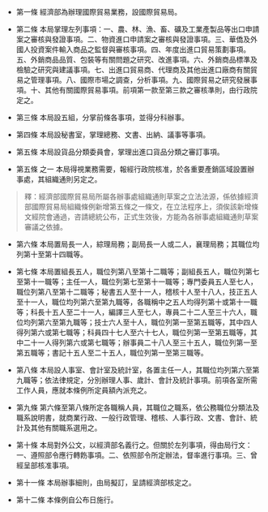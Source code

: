 * 第一條 經濟部為辦理國際貿易業務，設國際貿易局。

* 第二條 本局掌理左列事項：一、農、林、漁、畜、礦及工業產製品等出口申請案之審核與發證事項。二、物資進口申請案之審核與發證事項。三、華僑及外國人投資案件輸入商品之監督與審核事項。四、年度出進口貿易策劃事項。五、外銷商品品質、包裝等有關問題之研究、改進事項。六、外銷商品標準及檢驗之研究與建議事項。七、出進口貿易商、代理商及其他出進口廠商有關貿易之管理事項。八、國際市場之調查，分析事項。九、國際貿易之研究發展事項。十、其他有關國際貿易事項。前項第一款至第三款之審核準則，由行政院定之。

* 第三條 本局設五組，分掌前條各事項，並得分科辦事。

* 第四條 本局設秘書室，掌理總務、文書、出納、議事等事項。

* 第五條 本局設貨品分類委員會，掌理出進口貨品分類之審訂事項。

* 第五條 之一 本局得視業務需要，報經行政院核准，於各重要產銷區域設置辦事處，其組織通則另定之。

> 釋：經濟部國際貿易局所屬各辦事處組織通則草案之立法法源，係依據經濟部國際貿易局組織條例新增第五條之一條文，在立法程序上，須俟該新增條文經院會通過，咨請總統公布，正式生效後，方能為各辦事處組織通則草案審議之依據。

* 第六條 本局置局長一人，綜理局務；副局長一人或二人，襄理局務；其職位均列第十至第十四職等。

* 第七條 本局置組長五人，職位列第八至第十二職等；副組長五人，職位列第七至第十一職等；主任一人，職位列第七至第十一職等；專門委員五人至七人，職位列第八至第十二職等；秘書五人至十一人，稽核十人至十八人，技正五人至十一人，職位均列第六至第九職等，各職稱中之五人均得列第十或第十一職等；科長十五人至二十一人，編譯三人至七人，專員二十二人至三十六人，職位均列第六至第九職等；技士六人至十人，職位列第一至第五職等，其中四人得列第六或第七職等；科員四十七人至六十七人，職位列第一至第五職等，其中二十一人得列第六或第七職等；辦事員二十八人至三十五人，職位列第一至第五職等；書記十五人至二十五人，職位列第一至第三職等。

* 第八條 本局設人事室、會計室及統計室，各置主任一人，其職位均列第六至第九職等；依法律規定，分別辦理人事、歲計、會計及統計事項。前項各室所需工作人員，應就本條例所定員額內派充之。

* 第九條 第六條至第八條所定各職稱人員，其職位之職系，依公務職位分類法及職系說明書，就商業行政、一般行政管理、稽核、人事行政、文書、會計、統計及其他有關職系選用之。

* 第十條 本局對外公文，以經濟部名義行之。但關於左列事項，得由局行文：一、遵照部令應行轉飭事項。二、依照部令所定辦法，督率進行事項。三、曾經呈部核准事項。

* 第十一條 本局辦事細則，由局擬訂，呈請經濟部核定之。

* 第十二條 本條例自公布日施行。

